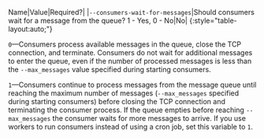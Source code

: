 Name|Value|Required?|
|`--consumers-wait-for-messages`|Should consumers wait for a message from the queue? 1 - Yes, 0 - No|No|
{:style="table-layout:auto;"}

`0`—Consumers process available messages in the queue, close the TCP connection, and terminate. Consumers do not wait for additional messages to enter the queue, even if the number of processed messages is less than the `--max_messages` value specified during starting consumers.

`1`—Consumers continue to process messages from the message queue until reaching the maximum number of messages (`--max_messages` specified during starting consumers) before closing the TCP connection and terminating the consumer process. If the queue empties before reaching `--max_messages` the consumer waits for more messages to arrive. If you use workers to run consumers instead of using a cron job, set this variable to `1`.
